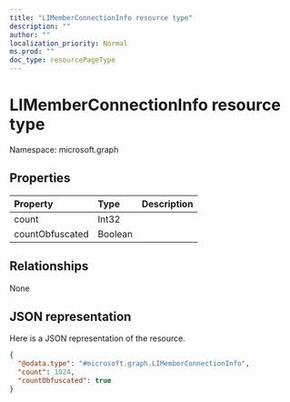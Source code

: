 ```yaml
---
title: "LIMemberConnectionInfo resource type"
description: ""
author: ""
localization_priority: Normal
ms.prod: ""
doc_type: resourcePageType
---
```


# LIMemberConnectionInfo resource type


Namespace: microsoft.graph



## Properties
|Property|Type|Description|
|:---|:---|:---|
|count|Int32||
|countObfuscated|Boolean||

## Relationships
None

## JSON representation
Here is a JSON representation of the resource.
<!-- {
  "blockType": "resource",
  "@odata.type": "microsoft.graph.LIMemberConnectionInfo"
}
-->
``` json
{
  "@odata.type": "#microsoft.graph.LIMemberConnectionInfo",
  "count": 1024,
  "countObfuscated": true
}
```

